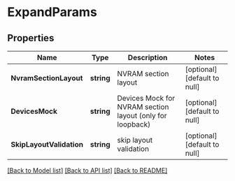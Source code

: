 # ExpandParams

## Properties
Name | Type | Description | Notes
------------ | ------------- | ------------- | -------------
**NvramSectionLayout** | **string** | NVRAM section layout | [optional] [default to null]
**DevicesMock** | **string** | Devices Mock for NVRAM section layout (only for loopback) | [optional] [default to null]
**SkipLayoutValidation** | **string** | skip layout validation | [optional] [default to null]

[[Back to Model list]](../README.md#documentation-for-models) [[Back to API list]](../README.md#documentation-for-api-endpoints) [[Back to README]](../README.md)


